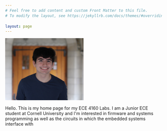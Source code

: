 ```yaml
---
# Feel free to add content and custom Front Matter to this file.
# To modify the layout, see https://jekyllrb.com/docs/themes/#overriding-theme-defaults

layout: page
---
```

<p>
  <img src="./images/LiamKain.JPG" alt="Italian Trulli" width="50%">
</p>
Hello. This is my home page for my ECE 4160 Labs. I am a Junior ECE student at Cornell University and I'm interested in firmware and systems programming as well as the circuits in which the embedded systems interface with